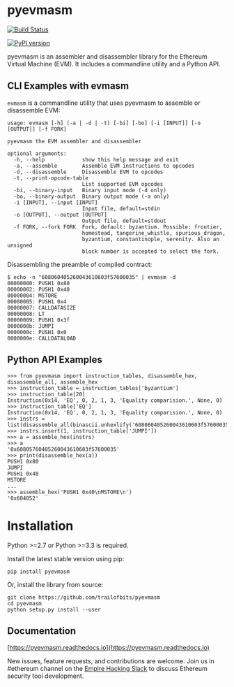 # pyevmasm
[![Build Status](https://github.com/crytic/pyevmasm/workflows/CI/badge.svg)](https://github.com/crytic/pyevmasm/actions?query=workflow%3ACI)

[![PyPI version](https://badge.fury.io/py/pyevmasm.svg)](https://badge.fury.io/py/pyevmasm)

pyevmasm is an assembler and disassembler library for the Ethereum Virtual Machine (EVM). It includes a commandline utility and a Python API.

## CLI Examples with evmasm

`evmasm` is a commandline utility that uses pyevmasm to assemble or disassemble EVM:

```
usage: evmasm [-h] (-a | -d | -t) [-bi] [-bo] [-i [INPUT]] [-o [OUTPUT]] [-f FORK]

pyevmasm the EVM assembler and disassembler

optional arguments:
  -h, --help            show this help message and exit
  -a, --assemble        Assemble EVM instructions to opcodes
  -d, --disassemble     Disassemble EVM to opcodes
  -t, --print-opcode-table
                        List supported EVM opcodes
  -bi, --binary-input   Binary input mode (-d only)
  -bo, --binary-output  Binary output mode (-a only)
  -i [INPUT], --input [INPUT]
                        Input file, default=stdin
  -o [OUTPUT], --output [OUTPUT]
                        Output file, default=stdout
  -f FORK, --fork FORK  Fork, default: byzantium. Possible: frontier,
                        homestead, tangerine_whistle, spurious_dragon,
                        byzantium, constantinople, serenity. Also an unsigned
                        block number is accepted to select the fork.
```

Disassembling the preamble of compiled contract:

```
$ echo -n "608060405260043610603f57600035" | evmasm -d
00000000: PUSH1 0x80
00000002: PUSH1 0x40
00000004: MSTORE
00000005: PUSH1 0x4
00000007: CALLDATASIZE
00000008: LT
00000009: PUSH1 0x3f
0000000b: JUMPI
0000000c: PUSH1 0x0
0000000e: CALLDATALOAD
```

## Python API Examples

```
>>> from pyevmasm import instruction_tables, disassemble_hex, disassemble_all, assemble_hex
>>> instruction_table = instruction_tables['byzantium']
>>> instruction_table[20]
Instruction(0x14, 'EQ', 0, 2, 1, 3, 'Equality comparision.', None, 0)
>>> instruction_table['EQ']
Instruction(0x14, 'EQ', 0, 2, 1, 3, 'Equality comparision.', None, 0)
>>> instrs = list(disassemble_all(binascii.unhexlify('608060405260043610603f57600035')))
>>> instrs.insert(1, instruction_table['JUMPI'])
>>> a = assemble_hex(instrs)
>>> a
'0x60805760405260043610603f57600035'
>>> print(disassemble_hex(a))
PUSH1 0x80
JUMPI
PUSH1 0x40
MSTORE
...
>>> assemble_hex('PUSH1 0x40\nMSTORE\n')
'0x604052'
```

# Installation

Python >=2.7 or Python >=3.3 is required.

Install the latest stable version using pip:
```
pip install pyevmasm
```

Or, install the library from source:
```
git clone https://github.com/trailofbits/pyevmasm
cd pyevmasm
python setup.py install --user
```

## Documentation

[https://pyevmasm.readthedocs.io](https://pyevmasm.readthedocs.io)

New issues, feature requests, and contributions are welcome. Join us in #ethereum channel on the [Empire Hacking Slack](https://empireslacking.herokuapp.com) to discuss Ethereum security tool development.
